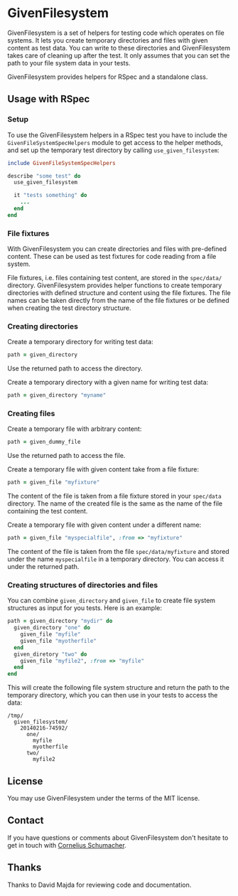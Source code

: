 # GivenFilesystem

GivenFilesystem is a set of helpers for testing code which operates on file
systems. It lets you create temporary directories and files with given content as
test data. You can write to these directories and GivenFilesystem takes care of
cleaning up after the test. It only assumes that you can set the path to your
file system data in your tests.

GivenFilesystem provides helpers for RSpec and a standalone class.

## Usage with RSpec

### Setup

To use the GivenFilesystem helpers in a RSpec test you have to include the
`GivenFileSystemSpecHelpers` module to get access to the helper methods, and
set up the temporary test directory by calling `use_given_filesystem`:

```ruby
include GivenFileSystemSpecHelpers

describe "some test" do
  use_given_filesystem

  it "tests something" do
    ...
  end
end
```


### File fixtures

With GivenFilesystem you can create directories and files with pre-defined
content. These can be used as test fixtures for code reading from a file
system.

File fixtures, i.e. files containing test content, are stored in the
`spec/data/` directory. GivenFilesystem provides helper functions to create
temporary directories with defined structure and content using the file
fixtures. The file names can be taken directly from the name of the file
fixtures or be defined when creating the test directory structure.


### Creating directories

Create a temporary directory for writing test data:

```ruby
path = given_directory
```

Use the returned path to access the directory.

Create a temporary directory with a given name for writing test data:

```ruby
path = given_directory "myname"
```


### Creating files

Create a temporary file with arbitrary content:

```ruby
path = given_dummy_file
```

Use the returned path to access the file.

Create a temporary file with given content take from a file fixture:

```ruby
path = given_file "myfixture"
```

The content of the file is taken from a file fixture stored in your `spec/data`
directory. The name of the created file is the same as the name of the file
containing the test content.

Create a temporary file with given content under a different name:

```ruby
path = given_file "myspecialfile", :from => "myfixture"
```

The content of the file is taken from the file `spec/data/myfixture` and stored
under the name `myspecialfile` in a temporary directory. You can access it under
the returned path.


### Creating structures of directories and files

You can combine `given_directory` and `given_file` to create file system
structures as input for you tests. Here is an example:

```ruby
path = given_directory "mydir" do
  given_directory "one" do
    given_file "myfile"
    given_file "myotherfile"
  end
  given_diretory "two" do
    given_file "myfile2", :from => "myfile"
  end
end
```

This will create the following file system structure and return the path to the
temporary directory, which you can then use in your tests to access the data:

```
/tmp/
  given_filesystem/
    20140216-74592/
      one/
        myfile
        myotherfile
      two/
        myfile2
```


## License

You may use GivenFilesystem under the terms of the MIT license.

## Contact

If you have questions or comments about GivenFilesystem don't hesitate to get in
touch with [Cornelius Schumacher](mailto:schumacher@kde.org).

## Thanks

Thanks to David Majda for reviewing code and documentation.
